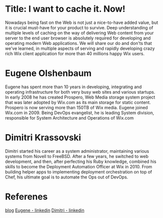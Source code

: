 Title: I want to cache it. Now!
================================================================

Nowadays being fast on the Web is not just a nice-to-have added value, but it is crucial must-have for your product to survive. Deep understanding of multiple levels of caching on the way of delivering Web content from your server to the end user browser is absolutely required for developing and operating modern Web applications. We will share our do and don'ts that we've learned, in multiple aspects of serving and rapidly developing crazy rich Wix client application for more than 40 millions happy Wix users.

Eugene Olshenbaum
===========
Eugene has spent more than 10 years in developing, integrating and operating infrastructure for both very busy web sites and various startups. In early 2008 he has created Prospero, Web Media storage system project that was later adopted by Wix.com as its main storage for static content. Prospero is now serving more than 150TB of Wix media. Eugene joined Wix.com in 2009. Being DevOps evangelist, he is leading System division, responsible for System Architecture and Operations of Wix.com

Dimitri Krassovski
===========
Dimitri started his career as a system administrator, maintaining various systems from Novell to FreeBSD. After a few years, he switched to web development, and then, after perfecting his Ruby knowledge, combined his skills to become the Deployment Automation Officer at Wix in 2010. From building helper apps to implementing deployment orchestration on top of Chef, his ultimate goal is to automate the Ops out of DevOps.

Referenes
=========
[blog](http://wix.io)
[Eugene - linkedin](http://www.linkedin.com/in/evgol)
[Dimitri - linkedin](http://www.linkedin.com/in/labria)
